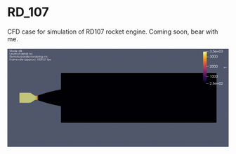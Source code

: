 # RD_107
CFD case for simulation of RD107 rocket engine.
Coming soon, bear with me.

![flow](/figures/T_ambient_p=100kPa.gif)
